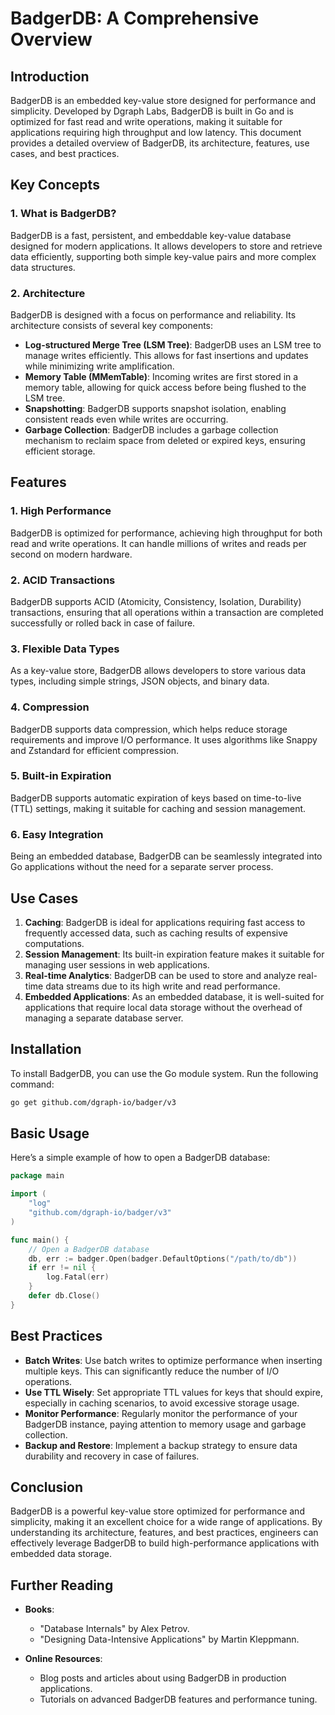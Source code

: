 # BadgerDB: A Comprehensive Overview

## Introduction

BadgerDB is an embedded key-value store designed for performance and simplicity. Developed by Dgraph Labs, BadgerDB is built in Go and is optimized for fast read and write operations, making it suitable for applications requiring high throughput and low latency. This document provides a detailed overview of BadgerDB, its architecture, features, use cases, and best practices.

## Key Concepts

### 1. What is BadgerDB?

BadgerDB is a fast, persistent, and embeddable key-value database designed for modern applications. It allows developers to store and retrieve data efficiently, supporting both simple key-value pairs and more complex data structures.

### 2. Architecture

BadgerDB is designed with a focus on performance and reliability. Its architecture consists of several key components:

- **Log-structured Merge Tree (LSM Tree)**: BadgerDB uses an LSM tree to manage writes efficiently. This allows for fast insertions and updates while minimizing write amplification.
- **Memory Table (MMemTable)**: Incoming writes are first stored in a memory table, allowing for quick access before being flushed to the LSM tree.
- **Snapshotting**: BadgerDB supports snapshot isolation, enabling consistent reads even while writes are occurring.
- **Garbage Collection**: BadgerDB includes a garbage collection mechanism to reclaim space from deleted or expired keys, ensuring efficient storage.

## Features

### 1. High Performance

BadgerDB is optimized for performance, achieving high throughput for both read and write operations. It can handle millions of writes and reads per second on modern hardware.

### 2. ACID Transactions

BadgerDB supports ACID (Atomicity, Consistency, Isolation, Durability) transactions, ensuring that all operations within a transaction are completed successfully or rolled back in case of failure.

### 3. Flexible Data Types

As a key-value store, BadgerDB allows developers to store various data types, including simple strings, JSON objects, and binary data.

### 4. Compression

BadgerDB supports data compression, which helps reduce storage requirements and improve I/O performance. It uses algorithms like Snappy and Zstandard for efficient compression.

### 5. Built-in Expiration

BadgerDB supports automatic expiration of keys based on time-to-live (TTL) settings, making it suitable for caching and session management.

### 6. Easy Integration

Being an embedded database, BadgerDB can be seamlessly integrated into Go applications without the need for a separate server process.

## Use Cases

1. **Caching**: BadgerDB is ideal for applications requiring fast access to frequently accessed data, such as caching results of expensive computations.
2. **Session Management**: Its built-in expiration feature makes it suitable for managing user sessions in web applications.
3. **Real-time Analytics**: BadgerDB can be used to store and analyze real-time data streams due to its high write and read performance.
4. **Embedded Applications**: As an embedded database, it is well-suited for applications that require local data storage without the overhead of managing a separate database server.

## Installation

To install BadgerDB, you can use the Go module system. Run the following command:

```bash
go get github.com/dgraph-io/badger/v3
```

## Basic Usage
Here’s a simple example of how to open a BadgerDB database:

```go
package main

import (
    "log"
    "github.com/dgraph-io/badger/v3"
)

func main() {
    // Open a BadgerDB database
    db, err := badger.Open(badger.DefaultOptions("/path/to/db"))
    if err != nil {
        log.Fatal(err)
    }
    defer db.Close()
}
```

## Best Practices
- **Batch Writes**: Use batch writes to optimize performance when inserting multiple keys. This can significantly reduce the number of I/O operations.
- **Use TTL Wisely**: Set appropriate TTL values for keys that should expire, especially in caching scenarios, to avoid excessive storage usage.
- **Monitor Performance**: Regularly monitor the performance of your BadgerDB instance, paying attention to memory usage and garbage collection.
- **Backup and Restore**: Implement a backup strategy to ensure data durability and recovery in case of failures.

## Conclusion

BadgerDB is a powerful key-value store optimized for performance and simplicity, making it an excellent choice for a wide range of applications. By understanding its architecture, features, and best practices, engineers can effectively leverage BadgerDB to build high-performance applications with embedded data storage.


## Further Reading

- **Books**:
    - "Database Internals" by Alex Petrov.
    - "Designing Data-Intensive Applications" by Martin Kleppmann.

- **Online Resources**:
    - Blog posts and articles about using BadgerDB in production applications.
    - Tutorials on advanced BadgerDB features and performance tuning.